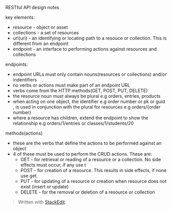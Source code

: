 RESTful API design notes 

key elements:
- resource - object or asset 
- collections - a set of resources 
- url(uri) - an identifying or locating path to a resouce or collection. This is different from an endpoint 
- endpoint - an interface to performing actions against resources and collections

endpoints:
 - endpoint URLs must only contain nouns(resources or collections) and/or indentifiers
 - no verbs or actions must make part of an endpoint URL
 - verbs come from the HTTP methods(GET, POST, PUT, DELETE)
 - the resource noun must always be plural e.g orders, entries, products
 - when acting on one object, the identifier e.g order number or pk or guid , is used in conjunction with the plural for resources e.g orders/{order number}
 - where a resource has children,  extend the endpoint to show the relationship  e.g orders/1/entries or classes/1/students/20
 
 methods(actions)
 - these are the verbs that define the actions to be performed against an object
 - 4 of these must be used to perform the CRUD  actions. These are:
	 - GET - for retrieval or reading of a resource or a collection. No side effects must occur, if any use t
	 - POST - for creation of a resource. This results in side effects, if none use get. 
	 - PUT - for updating of a resource or creation when resource does not exist (insert or update)
	 - DELETE - for the removal or deletion of a resource or collection 

 




> Written with [StackEdit](https://stackedit.io/).
<!--stackedit_data:
eyJoaXN0b3J5IjpbNTQ5MzczNTAwLC0xMjc5NDk3MjA5LC02MT
kzOTYyMSwyMTQxNTYxMzU4XX0=
-->